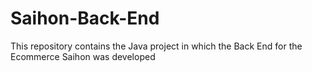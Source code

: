 # Saihon-Back-End
This repository contains the Java project in which the Back End for the Ecommerce Saihon was developed
